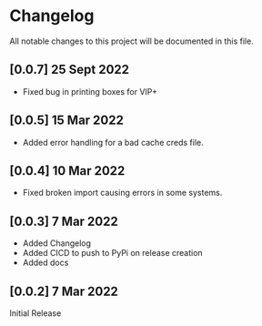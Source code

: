 # Changelog

All notable changes to this project will be documented in this file.

## [0.0.7] 25 Sept 2022
- Fixed bug in printing boxes for VIP+

## [0.0.5] 15 Mar 2022
- Added error handling for a bad cache creds file.

## [0.0.4] 10 Mar 2022
- Fixed broken import causing errors in some systems.

## [0.0.3] 7 Mar 2022
- Added Changelog
- Added CICD to push to PyPi on release creation
- Added docs



## [0.0.2] 7 Mar 2022
Initial Release
